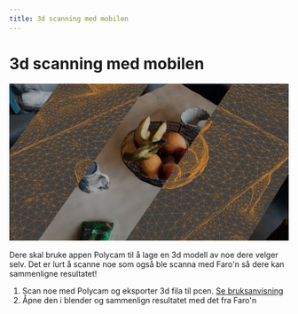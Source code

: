 ```yaml
---
title: 3d scanning med mobilen
---
```

# 3d scanning med mobilen

![](../bilder/frukt.png)

Dere skal bruke appen Polycam til å lage en 3d modell av noe dere velger selv. Det er lurt å scanne noe som også ble scanna med Faro'n så dere kan sammenligne resultatet!

1. Scan noe med Polycam og eksporter 3d fila til pcen. [Se bruksanvisning](../bruksanvisninger/polycam.html)
2. Åpne den i blender og sammenlign resultatet med det fra Faro'n